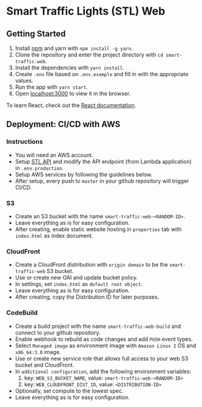 # Smart Traffic Lights (STL) Web

## Getting Started

1. Install [npm](https://nodejs.org/en/download/) and yarn with `npm install -g yarn`.
2. Clone the repository and enter the project directory with `cd smart-traffic-web`.
3. Install the dependencies with `yarn install`.
4. Create `.env` file based on `.env.example` and fill in with the appropriate values.
5. Run the app with `yarn start`.
6. Open [localhost:3000](http://localhost:3000) to view it in the browser.

To learn React, check out the [React documentation](https://reactjs.org/).

## Deployment: CI/CD with AWS

### Instructions
- You will need an AWS account.
- Setup [STL API](https://github.com/wulanmantiri/smart-traffic-api) and modify the API endpoint (from Lambda application) in `.env.production`.
- Setup AWS services by following the guidelines below.
- After setup, every push to `master` in your github repository will trigger CI/CD.

### S3
- Create an S3 bucket with the name `smart-traffic-web-<RANDOM-ID>`.
- Leave everything as is for easy configuration.
- After creating, enable static website hosting in `properties` tab with `index.html` as index document. 

### CloudFront
- Create a CloudFront distribution with `origin domain` to be the `smart-traffic-web` S3 bucket.
- Use or create new OAI and update bucket policy.
- In settings, set `index.html` as `default root object`.
- Leave everything as is for easy configuration.
- After creating, copy the Distribution ID for later purposes.

### CodeBuild
- Create a build project with the name `smart-traffic-web-build` and connect to your github repository.
- Enable webhook to rebuild as code changes and add `PUSH` event types.
- Select `Managed image` as environment image with `Amazon Linux 2` OS and `x86_64:3.0` image.
- Use or create new service role that allows full access to your web S3 bucket and CloudFront.
- In `additional configuration`, add the following environment variables:
    1. key: `WEB_S3_BUCKET_NAME`, value: `smart-traffic-web-<RANDOM-ID>`
    2. key: `WEB_CLOUDFRONT_DIST_ID`, value: `<DISTRIBUTION-ID>`
- Optionally, set compute to the lowest spec.
- Leave everything as is for easy configuration.
